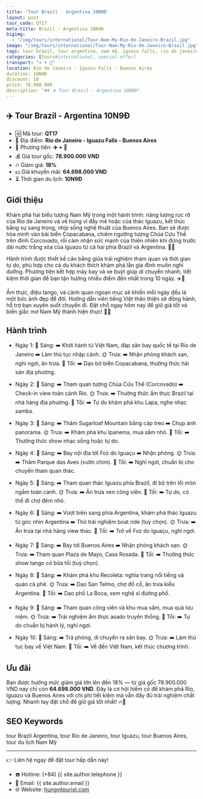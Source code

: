 ```yaml
---
title: 'Tour Brazil - Argentina 10N9Đ'
layout: post
tour_code: QT17
meta-title: Brazil - Argentina 10N9Đ
bigimg:
  - "/img/tours/international/Tour-Nam-My-Rio-de-Janeiro-Brazil.jpg"
image: "/img/tours/international/Tour-Nam-My-Rio-de-Janeiro-Brazil.jpg"
tags: tour brazil, tour argentina, nam mỹ, iguazu falls, rio de janeiro, buenos aires, tour quốc tế
categories: [tours#international, special-offer]
transport: "✈️ + 🚌"
location: Rio de Janeiro - Iguazu Falls - Buenos Aires
duration: 10N9Đ
discount: 18
price: 78.900.000
description: "## ✈️ Tour Brazil - Argentina 10N9Đ"
---
```


## ✈️ Tour Brazil - Argentina 10N9Đ 

- 🆔 Mã tour: **QT17**
- 📍 Địa điểm: **Rio de Janeiro - Iguazu Falls - Buenos Aires**
- 🚗 Phương tiện: **✈️ + 🚌**
- 💰 Giá tour gốc: **78.900.000 VND**
- 🔥 Giảm giá: **18%**
- 💵 Giá khuyến mãi: **64.698.000 VND**
- ⏳ Thời gian du lịch: **10N9Đ**

## Giới thiệu
Khám phá hai biểu tượng Nam Mỹ trong một hành trình: năng lượng rực rỡ của Rio de Janeiro và vẻ hùng vĩ đầy mê hoặc của thác Iguazu, kết thúc bằng sự sang trọng, nhịp sống nghệ thuật của Buenos Aires. Bạn sẽ được hòa mình vào bãi biển Copacabana, chiêm ngưỡng tượng Chúa Cứu Thế trên đỉnh Corcovado, rồi cảm nhận sức mạnh của thiên nhiên khi đứng trước dải nước trắng xóa của Iguazu từ cả hai phía Brazil và Argentina. 🌊🌴

Hành trình được thiết kế cân bằng giữa trải nghiệm tham quan và thời gian tự do, phù hợp cho cả du khách thích khám phá lẫn gia đình muốn nghỉ dưỡng. Phương tiện kết hợp máy bay và xe buýt giúp di chuyển nhanh, tiết kiệm thời gian để bạn tận hưởng nhiều điểm đến nhất trong 10 ngày. ✈️🚌

Ẩm thực, điệu tango, và cảnh quan ngoạn mục sẽ khiến mỗi ngày đều là một bức ảnh đẹp để đời. Hướng dẫn viên tiếng Việt thân thiện sẽ đồng hành, hỗ trợ bạn xuyên suốt chuyến đi. Đặt chỗ ngay hôm nay để giữ giá tốt và biến giấc mơ Nam Mỹ thành hiện thực! 📸✨

## Hành trình
- Ngày 1:
  🌅 Sáng: ➡️ Khởi hành từ Việt Nam, đáp sân bay quốc tế tại Rio de Janeiro ➡️ Làm thủ tục nhập cảnh.
  🌞 Trưa: ➡️ Nhận phòng khách sạn, nghỉ ngơi, ăn trưa.
  🌙 Tối: ➡️ Dạo bờ biển Copacabana, thưởng thức hải sản địa phương.

- Ngày 2:
  🌅 Sáng: ➡️ Tham quan tượng Chúa Cứu Thế (Corcovado) ➡️ Check-in view toàn cảnh Rio.
  🌞 Trưa: ➡️ Thưởng thức ẩm thực Brazil tại nhà hàng địa phương.
  🌙 Tối: ➡️ Tự do khám phá khu Lapa, nghe nhạc samba.

- Ngày 3:
  🌅 Sáng: ➡️ Thăm Sugarloaf Mountain bằng cáp treo ➡️ Chụp ảnh panorama.
  🌞 Trưa: ➡️ Khám phá khu Ipanema, mua sắm nhỏ.
  🌙 Tối: ➡️ Thưởng thức show nhạc sống hoặc tự do.

- Ngày 4:
  🌅 Sáng: ➡️ Bay nội địa tới Foz do Iguaçu ➡️ Nhận phòng.
  🌞 Trưa: ➡️ Thăm Parque das Aves (vườn chim).
  🌙 Tối: ➡️ Nghỉ ngơi, chuẩn bị cho chuyến tham quan thác.

- Ngày 5:
  🌅 Sáng: ➡️ Tham quan thác Iguazu phía Brazil, đi bộ trên lối mòn ngắm toàn cảnh.
  🌞 Trưa: ➡️ Ăn trưa ven công viên.
  🌙 Tối: ➡️ Tự do, có thể đi chợ đêm nhỏ.

- Ngày 6:
  🌅 Sáng: ➡️ Vượt biên sang phía Argentina, khám phá thác Iguazu từ góc nhìn Argentina ➡️ Thử trải nghiệm boat ride (tuỳ chọn).
  🌞 Trưa: ➡️ Ăn trưa tại nhà hàng view thác.
  🌙 Tối: ➡️ Trở về Foz do Iguaçu, nghỉ ngơi.

- Ngày 7:
  🌅 Sáng: ➡️ Bay tới Buenos Aires ➡️ Nhận phòng khách sạn.
  🌞 Trưa: ➡️ Tham quan Plaza de Mayo, Casa Rosada.
  🌙 Tối: ➡️ Thưởng thức show tango có bữa tối (tuỳ chọn).

- Ngày 8:
  🌅 Sáng: ➡️ Khám phá khu Recoleta: nghĩa trang nổi tiếng và quán cà phê.
  🌞 Trưa: ➡️ Dạo San Telmo, chợ đồ cổ, ăn trưa kiểu Argentina.
  🌙 Tối: ➡️ Dạo phố La Boca, xem nghệ sĩ đường phố.

- Ngày 9:
  🌅 Sáng: ➡️ Tham quan công viên và khu mua sắm, mua quà lưu niệm.
  🌞 Trưa: ➡️ Trải nghiệm ẩm thực asado truyền thống.
  🌙 Tối: ➡️ Tự do chuẩn bị hành lý, nghỉ ngơi.

- Ngày 10:
  🌅 Sáng: ➡️ Trả phòng, di chuyển ra sân bay.
  🌞 Trưa: ➡️ Làm thủ tục bay về Việt Nam.
  🌙 Tối: ➡️ Về đến Việt Nam, kết thúc chương trình.

## Ưu đãi
Bạn được hưởng mức giảm giá lớn lên đến 18% — từ giá gốc 78.900.000 VND nay chỉ còn **64.698.000 VND**. Đây là cơ hội hiếm có để khám phá Rio, Iguazu và Buenos Aires với chi phí tiết kiệm mà vẫn đầy đủ trải nghiệm chất lượng. Nhanh tay đặt chỗ để giữ giá tốt nhất! 🔥🎉

## SEO Keywords
tour Brazil Argentina, tour Rio de Janeiro, tour Iguazu, tour Buenos Aires, tour du lịch Nam Mỹ

---

👉 Liên hệ ngay để đặt tour hấp dẫn này!

- ☎️ Hotline: (+84) {{ site.author.telephone }}
- 📧 Email: {{ site.author.email }}
- 🌐 Website: [hungvitourist.com](https://hungvitourist.com)

